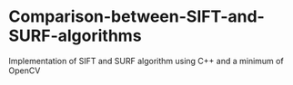 # Comparison-between-SIFT-and-SURF-algorithms
 

Implementation of SIFT and SURF algorithm using C++ and a minimum of OpenCV



